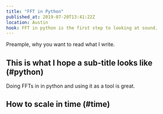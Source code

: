 ```yaml
---
title: "FFT in Python"
published_at: 2019-07-20T13:41:22Z
location: Austin
hook: FFT in python is the first step to looking at sound.
---
```


Preample, why you want to read what I write.

## This is what I hope a sub-title looks like (#python)

Doing FFTs in in python and using it as a tool is great.

## How to scale in time (#time)

[stackoverflow-fft]: https://stackoverflow.com/questions/25735153/plotting-a-fast-fourier-transform-in-python
